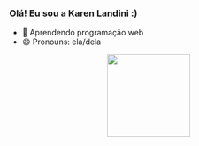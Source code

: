 ### Olá! Eu sou a Karen Landini :)

- 🌱 Aprendendo programação web
- 😄 Pronouns: ela/dela


<div align="center">
  <img height="150em" src="https://github-readme-stats.vercel.app/api/top-langs/?username=karenlandini&layout=compact&langs_count=7&theme=dracula"/>
</div>
